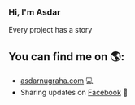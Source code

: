 ### Hi, I'm Asdar
Every project has a story
## You can find me on 🌎:
- <a href="https://asdarnugraha.com/">asdarnugraha.com</a> 💻
- Sharing updates on <a href="https://web.facebook.com/4SD4R">Facebook</a> 💼
